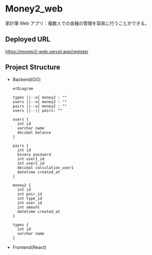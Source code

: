 # Money2_web

家計簿 Web アプリ：複数人での金銭の管理を容易に行うことができる。

## Deployed URL

https://money2-web.vercel.app/register

## Project Structure

- Backend(GO)

  ```mermaid
  erDiagram

  types ||--o{ money2 : ""
  users ||--o{ money2 : ""
  pairs ||--o{ money2 : ""
  users ||--|| pairs: ""

  users {
  	int id
    varchar name
    decimal balance
  }

  pairs {
  	int id
  	binary password
  	int user1_id
  	int user2_id
  	decimal calculation_user1
  	datetime created_at
  }

  money2 {
    int id
  	int pair_id
    int type_id
  	int user_id
  	int amount
  	datetime created_at
  }

  types {
    int id
  	varchar name
  }
  ```

- Frontend(React)
